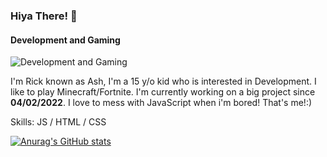 ### Hiya There! 💖

#### Development and Gaming
![Development and Gaming](https://cdn.discordapp.com/attachments/939204464395567216/939321964466688130/ASH.png)

I'm Rick known as Ash, I'm a 15 y/o kid who is interested in Development. I like to play Minecraft/Fortnite. I'm currently working on a big project since **04/02/2022**. I love to mess with JavaScript when i'm bored! That's me!:)

Skills: JS / HTML / CSS

[![Anurag's GitHub stats](https://github-readme-stats.vercel.app/api?username=Rinckk)](https://github.com/anuraghazra/github-readme-stats)
